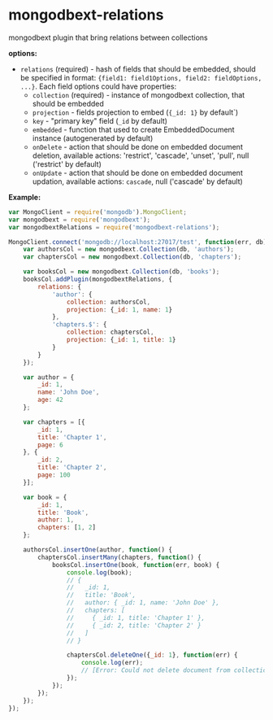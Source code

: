 # mongodbext-relations
mongodbext plugin that bring relations between collections

**options:**

* `relations` (required) - hash of fields that should be embedded, should be specified in format: `{field1: field1Options, field2: fieldOptions, ...}`.
Each field options could have properties:
    * `collection` (required) - instance of mongodbext collection, that should be embedded
    * `projection` - fields projection to embed (`{_id: 1}` by default`)
    * `key` - "primary key" field (`_id` by default)
    * `embedded` - function that used to create EmbeddedDocument instance (autogenerated by default)
    * `onDelete` - action that should be done on embedded document deletion, available actions: 'restrict', 'cascade', 'unset', 'pull', null ('restrict' by default)
    * `onUpdate` - action that should be done on embedded document updation, available actions: `cascade`, null ('cascade' by default)

**Example:**

``` js
var MongoClient = require('mongodb').MongoClient;
var mongodbext = require('mongodbext');
var mongodbextRelations = require('mongodbext-relations');

MongoClient.connect('mongodb://localhost:27017/test', function(err, db) {
    var authorsCol = new mongodbext.Collection(db, 'authors');
    var chaptersCol = new mongodbext.Collection(db, 'chapters');

    var booksCol = new mongodbext.Collection(db, 'books');
    booksCol.addPlugin(mongodbextRelations, {
        relations: {
            'author': {
                collection: authorsCol,
                projection: {_id: 1, name: 1}
            },
            'chapters.$': {
                collection: chaptersCol,
                projection: {_id: 1, title: 1}
            }
        }
    });

    var author = {
        _id: 1,
        name: 'John Doe',
        age: 42
    };

    var chapters = [{
        _id: 1,
        title: 'Chapter 1',
        page: 6
    }, {
        _id: 2,
        title: 'Chapter 2',
        page: 100
    }];

    var book = {
        _id: 1,
        title: 'Book',
        author: 1,
        chapters: [1, 2]
    };

    authorsCol.insertOne(author, function() {
        chaptersCol.insertMany(chapters, function() {
            booksCol.insertOne(book, function(err, book) {
                console.log(book);
                // {
                //   _id: 1,
                //   title: 'Book',
                //   author: { _id: 1, name: 'John Doe' },
                //   chapters: [
                //     { _id: 1, title: 'Chapter 1' },
                //     { _id: 2, title: 'Chapter 2' }
                //   ]
                // }

                chaptersCol.deleteOne({_id: 1}, function(err) {
                    console.log(err);
                    // [Error: Could not delete document from collection `chapters` because it is embedded to related collection `books` in the field `chapters` of document with _id=1]
                });
            });
        });
    });
});

```
